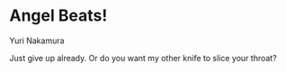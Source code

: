 # Angel Beats!

Yuri Nakamura

Just give up already. Or do you want my other knife to slice your throat?
